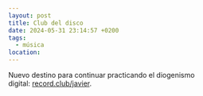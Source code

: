 ```yaml
---
layout: post
title: Club del disco
date: 2024-05-31 23:14:57 +0200
tags:
  - música
location:
---
```

Nuevo destino para continuar practicando el diogenismo digital: [record.club/javier](https://record.club/javier).